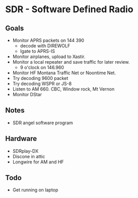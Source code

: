 # SDR - Software Defined Radio

## Goals
+ Monitor APRS packets on 144 390
   - decode with DIREWOLF
   + Igate to APRS-IS
+ Monitor airplanes, upload to Xastir.
+ Monitor a local repeater and save traffic for later review.
   + 9 o'clock on 146.960
+ Monitor HF Montana Traffic Net or Noontime Net.
+ Try decoding 9600 packet
+ Try decoding WSPR or JS-8
+ Listen to AM 660.  CBC, Window rock, Mt Vernon
+ Monitor DStar

## Notes
+ SDR angel software program

## Hardware
+ SDRplay-DX
+ Discone in attic
+ Longwire for AM and HF

## Todo
+ Get running on laptop
